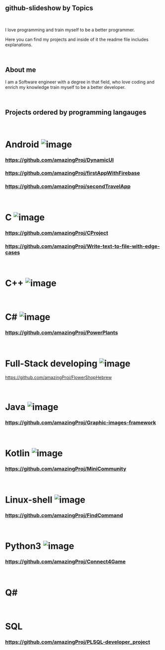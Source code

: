 ## github-slideshow by Topics

<br/>

I love programming and train myself to be a better programmer.

Here you can find my projects and inside of it the readme file includes explanations.

<br/>

## About me

I am a Software engineer with a degree in that field,
who love coding and enrich my knowledge train myself to be a better developer.

<br/>

## Projects ordered by programming langauges

<br/>

# Android ![image](https://user-images.githubusercontent.com/68805670/135895357-e5817eb8-dd88-4791-87f6-1efe91301f7b.png)

### https://github.com/amazingProj/DynamicUI

### https://github.com/amazingProj/firstAppWithFirebase

### https://github.com/amazingProj/secondTravelApp

<br/>

# C ![image](https://user-images.githubusercontent.com/68805670/141069688-372d10c6-612e-4cfb-af28-a9291159d02b.png)

### https://github.com/amazingProj/CProject

### https://github.com/amazingProj/Write-text-to-file-with-edge-cases

<br/>

# C++ ![image](https://user-images.githubusercontent.com/68805670/141071029-31dfa823-a415-45a8-97e9-d3bf4bf727fd.png)

<br/>

# C# ![image](https://user-images.githubusercontent.com/68805670/141070961-c0fda21a-bb4f-4b7e-a86c-e682a0e13036.png)

### https://github.com/amazingProj/PowerPlants

<br/>

# Full-Stack developing ![image](https://user-images.githubusercontent.com/68805670/135895741-7e0a3144-b9d2-442b-8366-7b685464dc7a.png)

https://github.com/amazingProj/FlowerShopHebrew

<br/>

# Java ![image](https://user-images.githubusercontent.com/68805670/135895412-72189b30-3c23-4075-a2ed-44fff6309b9b.png)

### https://github.com/amazingProj/Graphic-images-framework

<br/>

# Kotlin ![image](https://user-images.githubusercontent.com/68805670/135895493-c5384440-cf93-49e2-8d03-9185f6d5c7a8.png)


### https://github.com/amazingProj/MiniCommunity

<br/>

# Linux-shell ![image](https://user-images.githubusercontent.com/68805670/135895812-9483cac3-e669-4cc8-a2fd-22a5c2cb4837.png)

### https://github.com/amazingProj/FindCommand

<br/>

# Python3 ![image](https://user-images.githubusercontent.com/68805670/141070248-d2ef2a8f-de72-415a-90e7-83931ee0ae28.png)

### https://github.com/amazingProj/Connect4Game

<br/>

# Q#

<br/>

# SQL

### https://github.com/amazingProj/PLSQL-developer_project
